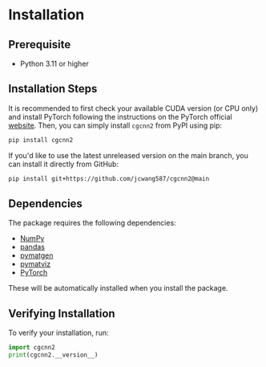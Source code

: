 # Installation

## Prerequisite

- Python 3.11 or higher

## Installation Steps

It is recommended to first check your available CUDA version (or CPU only) and install PyTorch following the instructions on the PyTorch official [website](https://pytorch.org/get-started/locally/). Then, you can simply install `cgcnn2` from PyPI using pip:

```bash
pip install cgcnn2
```

If you'd like to use the latest unreleased version on the main branch, you can install it directly from GitHub:

```bash
pip install git+https://github.com/jcwang587/cgcnn2@main
```

## Dependencies

The package requires the following dependencies:

* [NumPy](https://numpy.org/)
* [pandas](https://pandas.pydata.org/)
* [pymatgen](https://pymatgen.org/)
* [pymatviz](https://pymatviz.janosh.dev/)
* [PyTorch](https://pytorch.org/)

These will be automatically installed when you install the package.

## Verifying Installation

To verify your installation, run:
```python
import cgcnn2
print(cgcnn2.__version__)
``` 
